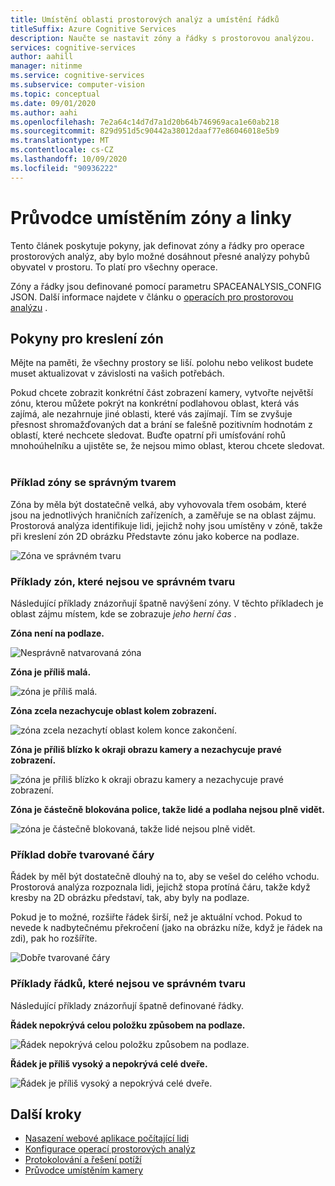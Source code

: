 ```yaml
---
title: Umístění oblasti prostorových analýz a umístění řádků
titleSuffix: Azure Cognitive Services
description: Naučte se nastavit zóny a řádky s prostorovou analýzou.
services: cognitive-services
author: aahill
manager: nitinme
ms.service: cognitive-services
ms.subservice: computer-vision
ms.topic: conceptual
ms.date: 09/01/2020
ms.author: aahi
ms.openlocfilehash: 7e2a64c14d7d7a1d20b64b746969aca1e60ab218
ms.sourcegitcommit: 829d951d5c90442a38012daaf77e86046018e5b9
ms.translationtype: MT
ms.contentlocale: cs-CZ
ms.lasthandoff: 10/09/2020
ms.locfileid: "90936222"
---
```

# <a name="zone-and-line-placement-guide"></a>Průvodce umístěním zóny a linky

Tento článek poskytuje pokyny, jak definovat zóny a řádky pro operace prostorových analýz, aby bylo možné dosáhnout přesné analýzy pohybů obyvatel v prostoru. To platí pro všechny operace. 

Zóny a řádky jsou definované pomocí parametru SPACEANALYSIS_CONFIG JSON. Další informace najdete v článku o [operacích pro prostorovou analýzu](spatial-analysis-operations.md) .

## <a name="guidelines-for-drawing-zones"></a>Pokyny pro kreslení zón

Mějte na paměti, že všechny prostory se liší. polohu nebo velikost budete muset aktualizovat v závislosti na vašich potřebách.

Pokud chcete zobrazit konkrétní část zobrazení kamery, vytvořte největší zónu, kterou můžete pokrýt na konkrétní podlahovou oblast, která vás zajímá, ale nezahrnuje jiné oblasti, které vás zajímají. Tím se zvyšuje přesnost shromažďovaných dat a brání se falešně pozitivním hodnotám z oblastí, které nechcete sledovat. Buďte opatrní při umísťování rohů mnohoúhelníku a ujistěte se, že nejsou mimo oblast, kterou chcete sledovat.  

### <a name="example-of-a-well-shaped-zone"></a>Příklad zóny se správným tvarem

Zóna by měla být dostatečně velká, aby vyhovovala třem osobám, které jsou na jednotlivých hraničních zařízeních, a zaměřuje se na oblast zájmu. Prostorová analýza identifikuje lidi, jejichž nohy jsou umístěny v zóně, takže při kreslení zón 2D obrázku Představte zónu jako koberce na podlaze.

![Zóna ve správném tvaru](./media/spatial-analysis/zone-good-example.png)

### <a name="examples-of-zones-that-arent-well-shaped"></a>Příklady zón, které nejsou ve správném tvaru

Následující příklady znázorňují špatně navýšení zóny. V těchto příkladech je oblast zájmu místem, kde se zobrazuje *jeho herní čas* .

**Zóna není na podlaze.**

![Nesprávně natvarovaná zóna](./media/spatial-analysis/zone-not-on-floor.png) 

**Zóna je příliš malá.**

![zóna je příliš malá.](./media/spatial-analysis/zone-too-small.png)

**Zóna zcela nezachycuje oblast kolem zobrazení.**

![zóna zcela nezachytí oblast kolem konce zakončení.](./media/spatial-analysis/zone-bad-capture.png)

**Zóna je příliš blízko k okraji obrazu kamery a nezachycuje pravé zobrazení.**

![zóna je příliš blízko k okraji obrazu kamery a nezachycuje pravé zobrazení.](./media/spatial-analysis/zone-edge.png)

**Zóna je částečně blokována police, takže lidé a podlaha nejsou plně vidět.**

![zóna je částečně blokovaná, takže lidé nejsou plně vidět.](./media/spatial-analysis/zone-partially-blocked.png)

### <a name="example-of-a-well-shaped-line"></a>Příklad dobře tvarované čáry

Řádek by měl být dostatečně dlouhý na to, aby se vešel do celého vchodu. Prostorová analýza rozpoznala lidi, jejichž stopa protíná čáru, takže když kresby na 2D obrázku představí, tak, aby byly na podlaze. 

Pokud je to možné, rozšiřte řádek širší, než je aktuální vchod. Pokud to nevede k nadbytečnému překročení (jako na obrázku níže, když je řádek na zdi), pak ho rozšíříte.

![Dobře tvarované čáry](./media/spatial-analysis/zone-line-good-example.png)

### <a name="examples-of-lines-that-arent-well-shaped"></a>Příklady řádků, které nejsou ve správném tvaru

Následující příklady znázorňují špatně definované řádky.

**Řádek nepokrývá celou položku způsobem na podlaze.**

![Řádek nepokrývá celou položku způsobem na podlaze.](./media/spatial-analysis/zone-line-bad-coverage.png)

**Řádek je příliš vysoký a nepokrývá celé dveře.**

![Řádek je příliš vysoký a nepokrývá celé dveře.](./media/spatial-analysis/zone-line-too-high.png)

## <a name="next-steps"></a>Další kroky

* [Nasazení webové aplikace počítající lidi](spatial-analysis-web-app.md)
* [Konfigurace operací prostorových analýz](./spatial-analysis-operations.md)
* [Protokolování a řešení potíží](spatial-analysis-logging.md)
* [Průvodce umístěním kamery](spatial-analysis-camera-placement.md)
